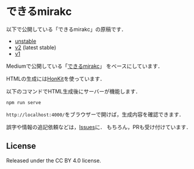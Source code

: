 # できるmirakc

以下で公開している「できるmirakc」の原稿です．

* [unstable](https://mirakc.github.io/dekiru-mirakc/unstable/)
* [v2](https://mirakc.github.io/dekiru-mirakc/v2/) (latest stable)
* [v1](https://mirakc.github.io/dekiru-mirakc/v1/)

Mediumで公開している「[できるmirakc](https://medium.com/chinachu/c98v-mirakc-cde04fb67531)」
をベースにしています．

HTMLの生成には[HonKit](https://github.com/honkit/honkit)を使っています．

以下のコマンドでHTML生成後にサーバーが機能します．

```console
npm run serve
```

`http://localhost:4000/`をブラウザーで開けば，生成内容を確認できます．

誤字や情報の追記依頼などは，[Issues](https://github.com/mirakc/dekiru-mirakc/issues)に．
もちろん，PRも受け付けています．

## License

Released under the CC BY 4.0 license.
